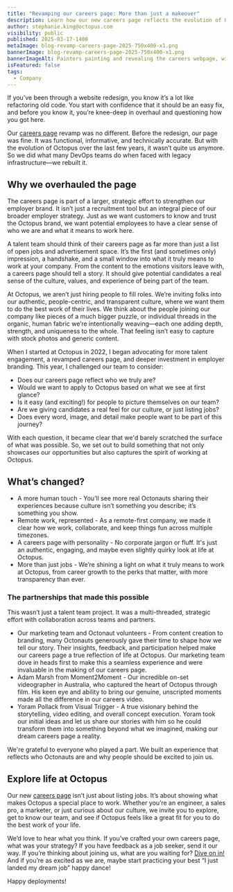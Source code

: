 ```yaml
---
title: "Revamping our careers page: More than just a makeover"
description: Learn how our new careers page reflects the evolution of Octopus.
author: stephanie.king@octopus.com
visibility: public
published: 2025-03-17-1400
metaImage: blog-revamp-careers-page-2025-750x400-x1.png
bannerImage: blog-revamp-careers-page-2025-750x400-x1.png
bannerImageAlt: Painters painting and revealing the careers webpage, with sticky notes around the image featuring photos of Octopus employees.
isFeatured: false
tags: 
  - Company
---
```


If you’ve been through a website redesign, you know it’s a lot like refactoring old code. You start with confidence that it should be an easy fix, and before you know it, you’re knee-deep in overhaul and questioning how you got here. 

Our [careers page](https://octopus.com/company/careers) revamp was no different. Before the redesign, our page was fine. It was functional, informative, and technically accurate. But with the evolution of Octopus over the last few years, it wasn’t quite us anymore. So we did what many DevOps teams do when faced with legacy infrastructure—we rebuilt it.

## Why we overhauled the page

The careers page is part of a larger, strategic effort to strengthen our employer brand. It isn’t just a recruitment tool but an integral piece of our broader employer strategy. Just as we want customers to know and trust the Octopus brand, we want potential employees to have a clear sense of who we are and what it means to work here.

A talent team should think of their careers page as far more than just a list of open jobs and advertisement space. It’s the first (and sometimes only) impression, a handshake, and a small window into what it truly means to work at your company. From the content to the emotions visitors leave with, a careers page should tell a story. It should give potential candidates a real sense of the culture, values, and experience of being part of the team.

At Octopus, we aren’t just hiring people to fill roles. We’re inviting folks into our authentic, people-centric, and transparent culture, where we want them to do the best work of their lives. We think about the people joining our company like pieces of a much bigger puzzle, or individual threads in the organic, human fabric we’re intentionally weaving—each one adding depth, strength, and uniqueness to the whole. That feeling isn’t easy to capture with stock photos and generic content.

When I started at Octopus in 2022, I began advocating for more talent engagement, a revamped careers page, and deeper investment in employer branding. This year, I challenged our team to consider:

- Does our careers page reflect who we truly are?
- Would we want to apply to Octopus based on what we see at first glance?
- Is it easy (and exciting!) for people to picture themselves on our team?
- Are we giving candidates a real feel for our culture, or just listing jobs?
- Does every word, image, and detail make people want to be part of this journey?

With each question, it became clear that we'd barely scratched the surface of what was possible. So, we set out to build something that not only showcases our opportunities but also captures the spirit of working at Octopus.

## What’s changed?

- A more human touch - You’ll see more real Octonauts sharing their experiences because culture isn’t something you describe; it’s something you show.
- Remote work, represented - As a remote-first company, we made it clear how we work, collaborate, and keep things fun across multiple timezones.
- A careers page with personality - No corporate jargon or fluff. It's just an authentic, engaging, and maybe even slightly quirky look at life at Octopus.
- More than just jobs - We’re shining a light on what it truly means to work at Octopus, from career growth to the perks that matter, with more transparency than ever.

### The partnerships that made this possible

This wasn’t just a talent team project. It was a multi-threaded, strategic effort with collaboration across teams and partners.

- Our marketing team and Octonaut volunteers - From content creation to branding, many Octonauts generously gave their time to shape how we tell our story. Their insights, feedback, and participation helped make our careers page a true reflection of life at Octopus. Our marketing team dove in heads first to make this a seamless experience and were invaluable in the making of our careers page.
- Adam Marsh from Moment2Moment - Our incredible on-set videographer in Australia, who captured the heart of Octopus through film. His keen eye and ability to bring our genuine, unscripted moments made all the difference in our careers video.
- Yoram Pollack from Visual Trigger - A true visionary behind the storytelling, video editing, and overall concept execution. Yoram took our initial ideas and let us share our stories with him so he could transform them into something beyond what we imagined, making our dream careers page a reality.

We're grateful to everyone who played a part. We built an experience that reflects who Octonauts are and why people should be excited to join us.


## Explore life at Octopus

Our new [careers page](https://octopus.com/company/careers) isn’t just about listing jobs. It’s about showing what makes Octopus a special place to work. Whether you’re an engineer, a sales pro, a marketer, or just curious about our culture, we invite you to explore, get to know our team, and see if Octopus feels like a great fit for you to do the best work of your life.

We’d love to hear what you think. If you’ve crafted your own careers page, what was your strategy? If you have feedback as a job seeker, send it our way. If you’re thinking about joining us, what are you waiting for? [Dive on in!](https://octopus.com/company/careers) And if you’re as excited as we are, maybe start practicing your best “I just landed my dream job” happy dance!

Happy deployments!